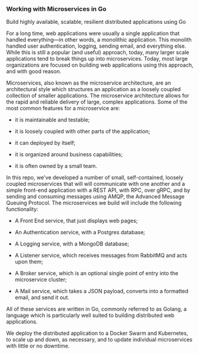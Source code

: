 ### Working with Microservices in Go
Build highly available, scalable, resilient distributed applications using Go

For a long time, web applications were usually a single application that handled everything—in other words, a monolithic application. This monolith handled user authentication, logging, sending email, and everything else. While this is still a popular (and useful) approach, today, many larger scale applications tend to break things up into microservices. Today, most large organizations are focused on building web applications using this approach, and with good reason.

Microservices, also known as the microservice architecture, are an architectural style which structures an application as a loosely coupled collection of smaller applications. The microservice architecture allows for the rapid and reliable delivery of large, complex applications. Some of the most common features for a microservice are:

* it is maintainable and testable;

* it is loosely coupled with other parts of the application;

* it  can deployed by itself;

* it is organized around business capabilities;

* it is often owned by a small team.

In this repo, we've developed a number of small, self-contained, loosely coupled microservices that will will communicate with one another and a simple front-end application with a REST API, with RPC, over gRPC, and by sending and consuming messages using AMQP, the Advanced Message Queuing Protocol. The microservices we build will include the following functionality:

* A Front End service, that just displays web pages;

* An Authentication service, with a Postgres database;

* A Logging service, with a MongoDB database;

* A Listener service, which receives messages from RabbitMQ and acts upon them;

* A Broker service, which is an optional single point of entry into the microservice cluster;

* A Mail service, which takes a JSON payload, converts into a formatted email, and send it out.

All of these services are written in Go, commonly referred to as Golang, a language which is particularly well suited to building distributed web applications.

We deploy the distributed application to a Docker Swarm and Kubernetes, to scale up and down, as necessary, and to update individual microservices with little or no downtime.
